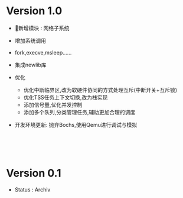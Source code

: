 
# Version 1.0 

- 🎇新增模块 : 网络子系统

- 增加系统调用
 - fork,execve,msleep......
 - 集成newlib库

- 优化
    - 优化中断临界区,改为软硬件协同的方式处理互斥(中断开关+互斥锁)
    - 优化TSS任务上下文切换,改为栈实现
    - 添加信号量,优化并发控制
    - 添加多个队列,分类管理任务,辅助更加合理的调度


- 开发环境更新: 抛弃Bochs,使用Qemu进行调试与模拟

<br><br><br>

# Version 0.1

- Status : Archiv